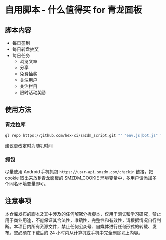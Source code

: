 # 自用脚本 - 什么值得买 for 青龙面板

## 脚本内容

* 每日签到
* 每日转盘抽奖
* 每日任务
  * 浏览文章
  * 分享
  * 免费抽奖
  * 关注用户
  * 关注栏目
  * 限时活动奖励

## 使用方法

### 青龙拉库

```bash
ql repo https://github.com/hex-ci/smzdm_script.git "" "env.js|bot.js" "env.js|bot.js"
```

建议更改定时为随机时间

### 抓包

尽量使用 Android 手机抓包 `https://user-api.smzdm.com/checkin` 链接，把 cookie 取出来放到青龙面板的 SMZDM_COOKIE 环境变量中，多用户请添加多个同名环境变量即可。

## 注意事项

本仓库发布的脚本及其中涉及的任何解密分析脚本，仅用于测试和学习研究，禁止用于商业用途，不能保证其合法性，准确性，完整性和有效性，请根据情况自行判断。本项目内所有资源文件，禁止任何公众号、自媒体进行任何形式的转载、发布。您必须在下载后的 24 小时内从计算机或手机中完全删除以上内容。
